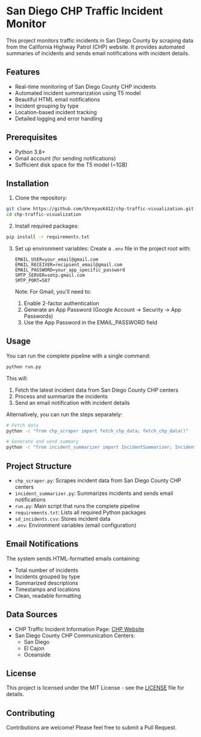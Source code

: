 # San Diego CHP Traffic Incident Monitor

This project monitors traffic incidents in San Diego County by scraping data from the California Highway Patrol (CHP) website. It provides automated summaries of incidents and sends email notifications with incident details.

## Features

- Real-time monitoring of San Diego County CHP incidents
- Automated incident summarization using T5 model
- Beautiful HTML email notifications
- Incident grouping by type
- Location-based incident tracking
- Detailed logging and error handling

## Prerequisites

- Python 3.8+
- Gmail account (for sending notifications)
- Sufficient disk space for the T5 model (~1GB)

## Installation

1. Clone the repository:
```bash
git clone https://github.com/ShreyasK412/chp-traffic-visualization.git
cd chp-traffic-visualization
```

2. Install required packages:
```bash
pip install -r requirements.txt
```

3. Set up environment variables:
   Create a `.env` file in the project root with:
   ```
   EMAIL_USER=your_email@gmail.com
   EMAIL_RECEIVER=recipient_email@gmail.com
   EMAIL_PASSWORD=your_app_specific_password
   SMTP_SERVER=smtp.gmail.com
   SMTP_PORT=587
   ```

   Note: For Gmail, you'll need to:
   1. Enable 2-factor authentication
   2. Generate an App Password (Google Account → Security → App Passwords)
   3. Use the App Password in the EMAIL_PASSWORD field

## Usage

You can run the complete pipeline with a single command:
```bash
python run.py
```

This will:
1. Fetch the latest incident data from San Diego County CHP centers
2. Process and summarize the incidents
3. Send an email notification with incident details

Alternatively, you can run the steps separately:
```bash
# Fetch data
python -c "from chp_scraper import fetch_chp_data; fetch_chp_data()"

# Generate and send summary
python -c "from incident_summarizer import IncidentSummarizer; IncidentSummarizer().main()"
```

## Project Structure

- `chp_scraper.py`: Scrapes incident data from San Diego County CHP centers
- `incident_summarizer.py`: Summarizes incidents and sends email notifications
- `run.py`: Main script that runs the complete pipeline
- `requirements.txt`: Lists all required Python packages
- `sd_incidents.csv`: Stores incident data
- `.env`: Environment variables (email configuration)

## Email Notifications

The system sends HTML-formatted emails containing:
- Total number of incidents
- Incidents grouped by type
- Summarized descriptions
- Timestamps and locations
- Clean, readable formatting

## Data Sources

- CHP Traffic Incident Information Page: [CHP Website](https://cad.chp.ca.gov/Traffic.aspx)
- San Diego County CHP Communication Centers:
  - San Diego
  - El Cajon
  - Oceanside

## License

This project is licensed under the MIT License - see the [LICENSE](LICENSE) file for details.

## Contributing

Contributions are welcome! Please feel free to submit a Pull Request. 